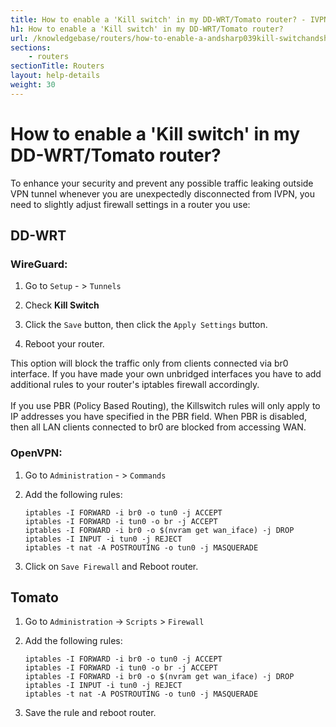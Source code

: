 ```yaml
---
title: How to enable a 'Kill switch' in my DD-WRT/Tomato router? - IVPN Help
h1: How to enable a 'Kill switch' in my DD-WRT/Tomato router?
url: /knowledgebase/routers/how-to-enable-a-andsharp039kill-switchandsharp039-in-my-dd-wrtortomato-router/
sections:
    - routers
sectionTitle: Routers
layout: help-details
weight: 30
---
```

# How to enable a 'Kill switch' in my DD-WRT/Tomato router?

To enhance your security and prevent any possible traffic leaking outside VPN tunnel whenever you are unexpectedly disconnected from IVPN, you need to slightly adjust firewall settings in a router you use:

## DD-WRT

### WireGuard:

1.  Go to `Setup` - > `Tunnels`

2.  Check **Kill Switch**

3.  Click the `Save` button, then click the `Apply Settings` button.

4.  Reboot your router.

 <div markdown="1" class="notice notice--info">
    This option will block the traffic only from clients connected via br0 interface. If you have made your own unbridged interfaces you have to add additional rules to your router's iptables firewall accordingly.<br><br>
    If you use PBR (Policy Based Routing), the Killswitch rules will only apply to IP addresses you have specified in the PBR field. When PBR is disabled, then all LAN clients connected to br0 are blocked from accessing WAN.</div>

### OpenVPN:

1.  Go to `Administration` - > `Commands`

2.  Add the following rules:
    ```
    iptables -I FORWARD -i br0 -o tun0 -j ACCEPT
    iptables -I FORWARD -i tun0 -o br -j ACCEPT
    iptables -I FORWARD -i br0 -o $(nvram get wan_iface) -j DROP
    iptables -I INPUT -i tun0 -j REJECT
    iptables -t nat -A POSTROUTING -o tun0 -j MASQUERADE
    ```

3.  Click on `Save Firewall` and Reboot router. 

## Tomato

1.  Go to `Administration` -> `Scripts` > `Firewall`

2.  Add the following rules:  
    ```
    iptables -I FORWARD -i br0 -o tun0 -j ACCEPT
    iptables -I FORWARD -i tun0 -o br -j ACCEPT
    iptables -I FORWARD -i br0 -o $(nvram get wan_iface) -j DROP
    iptables -I INPUT -i tun0 -j REJECT
    iptables -t nat -A POSTROUTING -o tun0 -j MASQUERADE
    ```

3.  Save the rule and reboot router.
